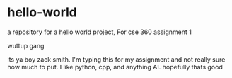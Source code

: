# hello-world
a repository for a hello world project, For cse 360 assignment 1

wuttup gang

its ya boy zack smith. 
I'm typing this for my assignment and not really sure how much to put.
I like python, cpp, and anything AI. 
hopefully thats good
